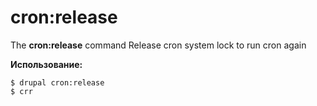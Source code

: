 # cron:release
The **cron:release** command Release cron system lock to run cron again

**Использование:**
```
$ drupal cron:release 
$ crr  
```
